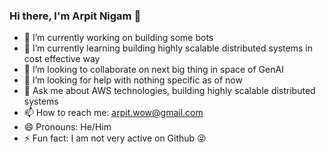 ### Hi there, I'm Arpit Nigam 👋

- 🔭 I’m currently working on building some bots
- 🌱 I’m currently learning building highly scalable distributed systems in cost effective way
- 👯 I’m looking to collaborate on next big thing in space of GenAI
- 🤔 I’m looking for help with nothing specific as of now 
- 💬 Ask me about AWS technologies, building highly scalable distributed systems
- 📫 How to reach me: arpit.wow@gmail.com
- 😄 Pronouns: He/Him
- ⚡ Fun fact: I am not very active on Github 😝
